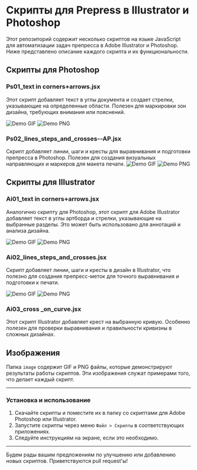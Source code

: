 
# Скрипты для Prepress в Illustrator и Photoshop

Этот репозиторий содержит несколько скриптов на языке JavaScript для автоматизации задач препресса в Adobe Illustrator и Photoshop. Ниже представлено описание каждого скрипта и их функциональности.

## Скрипты для Photoshop

### Ps01_text in corners+arrows.jsx
Этот скрипт добавляет текст в углы документа и создает стрелки, указывающие на определенные области. Полезен для маркировки зон дизайна, требующих внимания или пояснений.

![Demo GIF](https://github.com/cheeseOFcheese/Prepress_Illustrator-and-Photoshop/raw/main/image/1.gif)
![Demo PNG](https://github.com/cheeseOFcheese/Prepress_Illustrator-and-Photoshop/raw/main/image/1.png)

### Ps02_lines_steps_and_crosses--AP.jsx
Скрипт добавляет линии, шаги и кресты для выравнивания и подготовки препресса в Photoshop. Полезен для создания визуальных направляющих и маркеров для макета печати.
![Demo GIF](https://github.com/cheeseOFcheese/Prepress_Illustrator-and-Photoshop/raw/main/image/2.gif)
![Demo PNG](https://github.com/cheeseOFcheese/Prepress_Illustrator-and-Photoshop/raw/main/image/2.png)

## Скрипты для Illustrator

### Ai01_text in corners+arrows.jsx
Аналогично скрипту для Photoshop, этот скрипт для Adobe Illustrator добавляет текст в углы артборда и стрелки, указывающие на выбранные разделы. Это может быть использовано для аннотаций и анализа дизайна.

![Demo GIF](https://github.com/cheeseOFcheese/Prepress_Illustrator-and-Photoshop/raw/main/image/3.gif)
![Demo PNG](https://github.com/cheeseOFcheese/Prepress_Illustrator-and-Photoshop/raw/main/image/3.png)

### Ai02_lines_steps_and_crosses.jsx
Скрипт добавляет линии, шаги и кресты в дизайн в Illustrator, что полезно для создания препресс-меток для точного выравнивания и подготовки к печати.

![Demo GIF](https://github.com/cheeseOFcheese/Prepress_Illustrator-and-Photoshop/raw/main/image/4.gif)
![Demo PNG](https://github.com/cheeseOFcheese/Prepress_Illustrator-and-Photoshop/raw/main/image/4.png)

### Ai03_cross _on_curve.jsx
Этот скрипт Illustrator добавляет крест на выбранную кривую. Особенно полезен для проверки выравнивания и правильности кривизны в сложных дизайнах.

## Изображения
Папка `image` содержит GIF и PNG файлы, которые демонстрируют результаты работы скриптов. Эти изображения служат примерами того, что делает каждый скрипт.

---

### Установка и использование
1. Скачайте скрипты и поместите их в папку со скриптами для Adobe Photoshop или Illustrator.
2. Запустите скрипты через меню `Файл > Скрипты` в соответствующих приложениях.
3. Следуйте инструкциям на экране, если это необходимо.

---

Будем рады вашим предложениям по улучшению или добавлению новых скриптов. Приветствуются pull request'ы!

